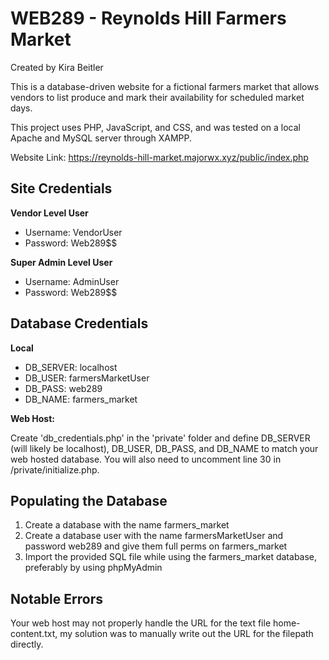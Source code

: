 # WEB289 - Reynolds Hill Farmers Market
Created by Kira Beitler

This is a database-driven website for a fictional farmers market that allows vendors to list produce and mark their availability for scheduled market days.

This project uses PHP, JavaScript, and CSS, and was tested on a local Apache and MySQL server through XAMPP.

Website Link: https://reynolds-hill-market.majorwx.xyz/public/index.php

## Site Credentials

**Vendor Level User**
* Username: VendorUser
* Password: Web289$$

**Super Admin Level User**
* Username: AdminUser
* Password: Web289$$

## Database Credentials

**Local**
* DB_SERVER: localhost
* DB_USER: farmersMarketUser
* DB_PASS: web289
* DB_NAME: farmers_market

**Web Host:**

Create 'db_credentials.php' in the 'private' folder and define DB_SERVER (will likely be localhost), DB_USER, DB_PASS, and DB_NAME to match your web hosted database. You will also need to uncomment line 30 in /private/initialize.php.

## Populating the Database
1. Create a database with the name farmers_market
2. Create a database user with the name farmersMarketUser and password web289 and give them full perms on farmers_market
3. Import the provided SQL file while using the farmers_market database, preferably by using phpMyAdmin

## Notable Errors
Your web host may not properly handle the URL for the text file home-content.txt, my solution was to manually write out the URL for the filepath directly.